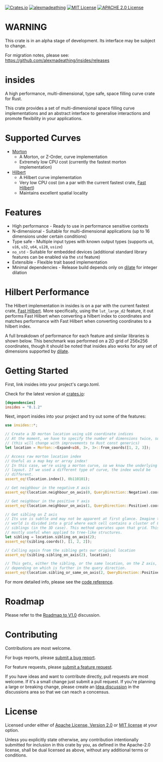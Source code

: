[![Crates.io](https://img.shields.io/crates/d/insides.svg)](https://crates.io/crates/insides)
[![alexmadeathing](https://circleci.com/gh/alexmadeathing/insides.svg?style=shield)](https://app.circleci.com/pipelines/github/alexmadeathing/insides?filter=all)
[![MIT License](https://img.shields.io/badge/license-MIT-brightgreen)](LICENSE-MIT)
[![APACHE 2.0 License](https://img.shields.io/badge/license-APACHE%202.0-brightgreen)](LICENSE-APACHE)

# WARNING
This crate is in an alpha stage of development. Its interface may be subject to change.

For migration notes, please see: https://github.com/alexmadeathing/insides/releases

# insides
A high performance, multi-dimensional, type safe, space filling curve crate for Rust.

This crate provides a set of multi-dimensional space filling curve
implementations and an abstract interface to generalise interactions and
promote flexibility in your applications.

# Supported Curves
* [Morton](https://docs.rs/insides/latest/insides/morton/struct.Morton.html)
  * A Morton, or Z-Order, curve implementation
  * Extremely low CPU cost (currently the fastest morton implementation)
* [Hilbert](https://docs.rs/insides/latest/insides/hilbert/struct.Hilbert.html)
  * A Hilbert curve implementation
  * Very low CPU cost (on a par with the current fastest crate, [Fast Hilbert](https://crates.io/crates/fast_hilbert))
  * Maintains excellent spatial locality

# Features
* High performance - Ready to use in performance sensitive contexts
* N-dimensional - Suitable for multi-dimensional applications (up to 16 dimensions under certain conditions)
* Type safe - Multiple input types with known output types (supports `u8`, `u16`, `u32`, `u64`, `u128`, `usize`)
* `no_std` - Suitable for embedded devices (additional standard library features can be enabled via the `std` feature)
* Extensible - Flexible trait based implementation
* Minimal dependencies - Release build depends only on [dilate](https://github.com/alexmadeathing/dilate) for integer dilation

# Hilbert Performance
The Hilbert implementation in insides is on a par with the current fastest crate, [Fast Hilbert](https://crates.io/crates/fast_hilbert). More specifically, using the `lut_large_d2` feature, it out performs Fast Hilbert when converting a hilbert index to coordinates and matches performance with Fast Hilbert when converting coordinates to a hilbert index.

A full breakdown of performance for each feature and similar libraries is shown below. This benchmark was performed on a 2D grid of 256x256 coordinates, though it should be noted that insides also works for any set of dimensions supported by [dilate](https://github.com/alexmadeathing/dilate).



# Getting Started
First, link insides into your project's cargo.toml.

Check for the latest version at [crates.io](https://crates.io/crates/insides):
```toml
[dependencies]
insides = "0.1.2"
```

Next, import insides into your project and try out some of the features:

```rust
use insides::*;

// Create a 3D morton location using u16 coordinate indices
// At the moment, we have to specify the number of dimensions twice, sorry!
// (this will change with improvements to Rust const generics)
let location = Morton::<Expand<u16, 3>, 3>::from_coords([1, 2, 3]);

// Access raw morton location index
// Useful as a map key or array index!
// In this case, we're using a morton curve, so we know the underlying bit
// layout. If we used a different type of curve, the index would be
// different.
assert_eq!(location.index(), 0b110101);

// Get neighbour in the negative X axis
assert_eq!(location.neighbour_on_axis(0, QueryDirection::Negative).coords(), [0, 2, 3]);

// Get neighbour in the positive Y axis
assert_eq!(location.neighbour_on_axis(1, QueryDirection::Positive).coords(), [1, 3, 3]);

// Get sibling on Z axis
// Its use is subtle and may not be apparent at first glance. Imagine the
// world is divided into a grid where each cell contains a cluster of 8
// siblings (in the 3D case). This method operates upon that grid. This is
// mostly useful when applied to tree-like structures.
let sibling = location.sibling_on_axis(2);
assert_eq!(sibling.coords(), [1, 2, 2]);

// Calling again from the sibling gets our original location
assert_eq!(sibling.sibling_on_axis(2), location);

// This gets, either the sibling, or the same location, on the Z axis,
// depending on which is further in the query direction.
assert_eq!(location.sibling_or_same_on_axis(2, QueryDirection::Positive).coords(), [1, 2, 3]);
```

For more detailed info, please see the [code reference](https://docs.rs/insides/latest/insides/).

# Roadmap
Please refer to the [Roadmap to V1.0](https://github.com/alexmadeathing/insides/discussions/2) discussion.

# Contributing
Contributions are most welcome.

For bugs reports, please [submit a bug report](https://github.com/alexmadeathing/insides/issues/new?assignees=&labels=bug&template=bug_report.md&title=).

For feature requests, please [submit a feature request](https://github.com/alexmadeathing/insides/issues/new?assignees=&labels=enhancement&template=feature_request.md&title=).

If you have ideas and want to contribute directly, pull requests are most welcome. If it's a small change just submit a pull request. If you're planning a large or breaking change, please create an [Idea discussion](https://github.com/alexmadeathing/insides/discussions/new) in the discussions area so that we can reach a concensus.

# License
Licensed under either of [Apache License, Version 2.0](LICENSE-APACHE) or [MIT license](LICENSE-MIT) at your option.

Unless you explicitly state otherwise, any contribution intentionally submitted for inclusion in this crate by you, as defined in the Apache-2.0 license, shall be dual licensed as above, without any additional terms or conditions.
